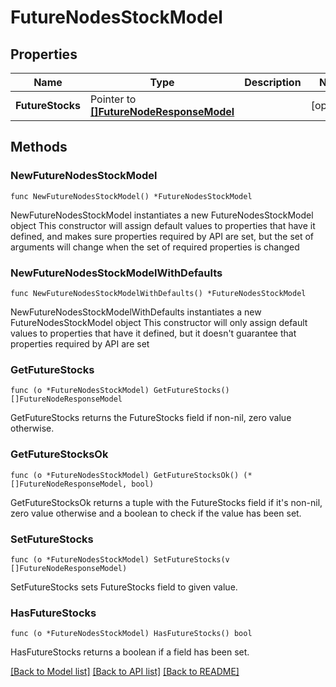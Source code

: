 # FutureNodesStockModel

## Properties

Name | Type | Description | Notes
------------ | ------------- | ------------- | -------------
**FutureStocks** | Pointer to [**[]FutureNodeResponseModel**](FutureNodeResponseModel.md) |  | [optional] 

## Methods

### NewFutureNodesStockModel

`func NewFutureNodesStockModel() *FutureNodesStockModel`

NewFutureNodesStockModel instantiates a new FutureNodesStockModel object
This constructor will assign default values to properties that have it defined,
and makes sure properties required by API are set, but the set of arguments
will change when the set of required properties is changed

### NewFutureNodesStockModelWithDefaults

`func NewFutureNodesStockModelWithDefaults() *FutureNodesStockModel`

NewFutureNodesStockModelWithDefaults instantiates a new FutureNodesStockModel object
This constructor will only assign default values to properties that have it defined,
but it doesn't guarantee that properties required by API are set

### GetFutureStocks

`func (o *FutureNodesStockModel) GetFutureStocks() []FutureNodeResponseModel`

GetFutureStocks returns the FutureStocks field if non-nil, zero value otherwise.

### GetFutureStocksOk

`func (o *FutureNodesStockModel) GetFutureStocksOk() (*[]FutureNodeResponseModel, bool)`

GetFutureStocksOk returns a tuple with the FutureStocks field if it's non-nil, zero value otherwise
and a boolean to check if the value has been set.

### SetFutureStocks

`func (o *FutureNodesStockModel) SetFutureStocks(v []FutureNodeResponseModel)`

SetFutureStocks sets FutureStocks field to given value.

### HasFutureStocks

`func (o *FutureNodesStockModel) HasFutureStocks() bool`

HasFutureStocks returns a boolean if a field has been set.


[[Back to Model list]](../README.md#documentation-for-models) [[Back to API list]](../README.md#documentation-for-api-endpoints) [[Back to README]](../README.md)


